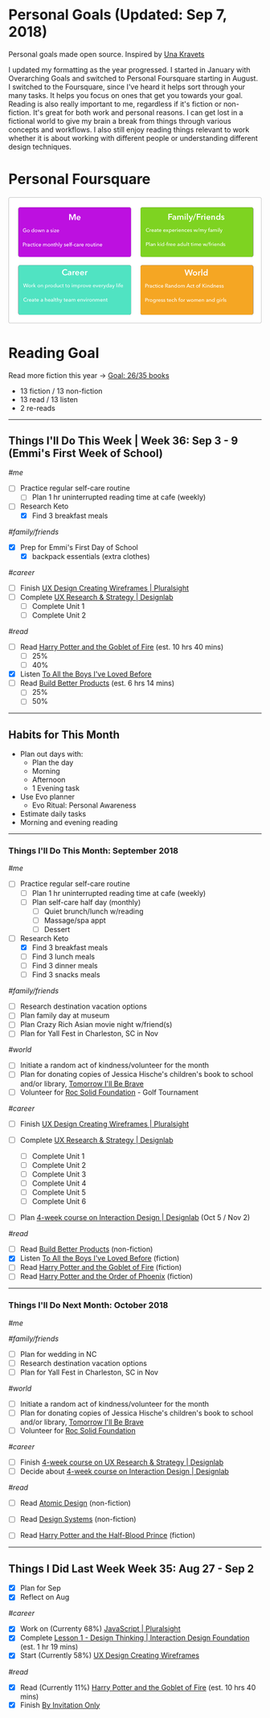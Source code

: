 Personal Goals (Updated: Sep  7, 2018)
==============

Personal goals made open source. Inspired by [Una Kravets](https://una.im/personal-goals-guide/)

I updated my formatting as the year progressed. I started in January with Overarching Goals and switched to Personal Foursquare starting in August. I switched to the Foursquare, since I've heard it helps sort through your many tasks. It helps you focus on ones that get you towards your goal. Reading is also really important to me, regardless if it's fiction or non-fiction. It's great for both work and personal reasons. I can get lost in a fictional world to give my brain a break from things through various concepts and workflows. I also still enjoy reading things relevant to work whether it is about working with different people or understanding different design techniques. 

# Personal Foursquare
![Foursquare](https://github.com/candicodeit/personal-goals/blob/master/imgs/2018-foursquare.png?raw=true "2018 Personal Foursquare")

# Reading Goal
Read more fiction this year -> [Goal: 26/35 books](https://www.goodreads.com/user_challenges/10348403) 
  - 13 fiction / 13 non-fiction
  - 13 read /  13 listen
  - 2 re-reads
---

## Things I'll Do This Week | Week 36: Sep 3 - 9 (Emmi's First Week of School)

_#me_
- [ ] Practice regular self-care routine
  - [ ] Plan 1 hr uninterrupted reading time at cafe (weekly)
- [ ] Research Keto 
  - [x] Find 3 breakfast meals

_#family/friends_
- [x] Prep for Emmi's First Day of School
  - [x] backpack essentials (extra clothes)

_#career_
- [ ] Finish [UX Design Creating Wireframes | Pluralsight](https://app.pluralsight.com/library/courses/ux-design-creating-wireframes)
- [ ] Complete [UX Research & Strategy | Designlab](https://trydesignlab.com/ux-design-course/)
  - [ ] Complete Unit 1
  - [ ] Complete Unit 2

_#read_
- [ ] Read [Harry Potter and the Goblet of Fire](https://www.goodreads.com/book/show/17347382-harry-potter-and-the-goblet-of-fire) (est. 10 hrs 40 mins)
  - [ ] 25%
  - [ ] 40%
- [x] Listen [To All the Boys I've Loved Before](https://www.goodreads.com/book/show/22558034-to-all-the-boys-i-ve-loved-before)  
- [ ] Read [Build Better Products](https://www.goodreads.com/book/show/32856281-build-better-products) (est. 6 hrs 14 mins)
  - [ ] 25%
  - [ ] 50%

---

## Habits for This Month
- Plan out days with: 
  - Plan the day
  - Morning
  - Afternoon
  - 1 Evening task
- Use Evo planner
  - Evo Ritual: Personal Awareness
- Estimate daily tasks
- Morning and evening reading
  
---

### Things I'll Do This Month: September 2018

_#me_
- [ ] Practice regular self-care routine
  - [ ] Plan 1 hr uninterrupted reading time at cafe (weekly)
  - [ ] Plan self-care half day (monthly)
    - [ ] Quiet brunch/lunch w/reading
    - [ ] Massage/spa appt 
    - [ ] Dessert
- [ ] Research Keto 
  - [x] Find 3 breakfast meals
  - [ ] Find 3 lunch meals
  - [ ] Find 3 dinner meals
  - [ ] Find 3 snacks meals

_#family/friends_
- [ ] Research destination vacation options 
- [ ] Plan family day at museum 
- [ ] Plan Crazy Rich Asian movie night w/friend(s)
- [ ] Plan for Yall Fest in Charleston, SC in Nov

_#world_
- [ ] Initiate a random act of kindness/volunteer for the month
- [ ] Plan for donating copies of Jessica Hische's children's book to school and/or library, [Tomorrow I'll Be Brave](https://smile.amazon.com/gp/product/1524787019/ref=smi_www_rco2_go_smi_1405964225?_encoding=UTF8&ie=UTF8&linkCode=sl1&linkId=14ae1dab4dd3b2f37f22cb83f7828a46&tag=jesshisc-20)
- [ ] Volunteer for [Roc Solid Foundation](http://rocsolidfoundation.org/) - Golf Tournament

_#career_
- [ ] Finish [UX Design Creating Wireframes | Pluralsight](https://app.pluralsight.com/library/courses/ux-design-creating-wireframes)
- [ ] Complete [UX Research & Strategy | Designlab](https://trydesignlab.com/ux-design-course/)
  - [ ] Complete Unit 1
  - [ ] Complete Unit 2
  - [ ] Complete Unit 3
  - [ ] Complete Unit 4
  - [ ] Complete Unit 5
  - [ ] Complete Unit 6
- [ ] Plan [4-week course on Interaction Design | Designlab](https://trydesignlab.com/interaction-design-course/) (Oct 5 / Nov 2)
  

_#read_
- [ ] Read [Build Better Products](https://www.goodreads.com/book/show/32856281-build-better-products) (non-fiction)
- [x] Listen [To All the Boys I've Loved Before](https://www.goodreads.com/book/show/22558034-to-all-the-boys-i-ve-loved-before) (fiction)
- [ ] Read [Harry Potter and the Goblet of Fire](https://www.goodreads.com/book/show/17347382-harry-potter-and-the-goblet-of-fire) (fiction)
- [ ] Read [Harry Potter and the Order of Phoenix](https://www.goodreads.com/book/show/17347381-harry-potter-and-the-order-of-the-phoenix) (fiction)
--- 

### Things I'll Do Next Month: October 2018
_#me_

_#family/friends_
- [ ] Plan for wedding in NC
- [ ] Research destination vacation options 
- [ ] Plan for Yall Fest in Charleston, SC in Nov

_#world_
- [ ] Initiate a random act of kindness/volunteer for the month
- [ ] Plan for donating copies of Jessica Hische's children's book to school and/or library, [Tomorrow I'll Be Brave](https://smile.amazon.com/gp/product/1524787019/ref=smi_www_rco2_go_smi_1405964225?_encoding=UTF8&ie=UTF8&linkCode=sl1&linkId=14ae1dab4dd3b2f37f22cb83f7828a46&tag=jesshisc-20)
- [ ] Volunteer for [Roc Solid Foundation](http://rocsolidfoundation.org/) 

_#career_
 - [ ] Finish [4-week course on UX Research & Strategy | Designlab](https://trydesignlab.com/ux-design-course/)
 - [ ] Decide about [4-week course on Interaction Design | Designlab](https://trydesignlab.com/interaction-design-course/)
  
_#read_
- [ ] Read [Atomic Design](https://www.goodreads.com/book/show/29567165-atomic-design) (non-fiction)
- [ ] Read [Design Systems](https://www.goodreads.com/book/show/35857970-design-systems) (non-fiction)
- [ ] Read [Harry Potter and the Half-Blood Prince](https://www.goodreads.com/book/show/17347380-harry-potter-and-the-half-blood-prince) (fiction)


--- 
## Things I Did Last Week Week 35: Aug 27 - Sep 2

- [x] Plan for Sep
- [x] Reflect on Aug

_#career_
- [x] Work on (Currenty 68%) [JavaScript | Pluralsight](https://app.pluralsight.com/library/courses/javascript-getting-started/table-of-contents)
- [x] Complete [Lesson 1 - Design Thinking | Interaction Design Foundation](https://www.interaction-design.org/courses/design-thinking-the-beginner-s-guide?r=candi-lemoine) (est. 1 hr 19 mins)
- [x] Start (Currently 58%) [UX Design Creating Wireframes](https://app.pluralsight.com/library/courses/ux-design-creating-wireframes)

_#read_
- [x] Read (Currently 11%) [Harry Potter and the Goblet of Fire](https://www.goodreads.com/book/show/17347382-harry-potter-and-the-goblet-of-fire) (est. 10 hrs 40 mins)
- [x] Finish [By Invitation Only](https://www.goodreads.com/book/show/37955592-by-invitation-only)
